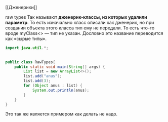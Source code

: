 [[Дженерики]]

raw types Так называют **дженерик-классы, из которых удалили параметр**. То есть изначально класс описали как дженерик, но при создании объекта этого класса тип ему не передали. То есть что-то вроде myClass<> — тип не указан. Дословно это название переводится как «сырые типы».

```java
import java.util.*;
 
  
public class RawTypes{  
    public static void main(String[] args) {  
        List list = new ArrayList<>();  
        list.add("anus");  
        list.add(3);  
        for (Object anus : list) {  
            System.out.println(anus);  
        }  
    }  
}
```

Это так же является примером как делать не надо.